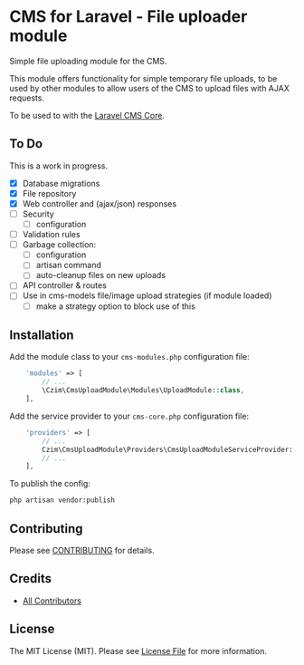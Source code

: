 # CMS for Laravel - File uploader module

Simple file uploading module for the CMS.

This module offers functionality for simple temporary file uploads, to be used by other modules
to allow users of the CMS to upload files with AJAX requests.

To be used to with the [Laravel CMS Core](https://github.com/czim/laravel-cms-core).

## To Do

This is a work in progress.

- [x] Database migrations
- [x] File repository
- [x] Web controller and (ajax/json) responses
- [ ] Security
    - [ ] configuration
- [ ] Validation rules
- [ ] Garbage collection:
    - [ ] configuration
    - [ ] artisan command
    - [ ] auto-cleanup files on new uploads
- [ ] API controller & routes
- [ ] Use in cms-models file/image upload strategies (if module loaded)
    - [ ] make a strategy option to block use of this

## Installation

Add the module class to your `cms-modules.php` configuration file:

``` php
    'modules' => [
        // ...
        \Czim\CmsUploadModule\Modules\UploadModule::class,
    ],
```

Add the service provider to your `cms-core.php` configuration file:

``` php
    'providers' => [
        // ...
        Czim\CmsUploadModule\Providers\CmsUploadModuleServiceProvider::class,
        // ...
    ],
```

To publish the config:

``` bash
php artisan vendor:publish
```

## Contributing

Please see [CONTRIBUTING](CONTRIBUTING.md) for details.


## Credits

- [All Contributors][link-contributors]

## License

The MIT License (MIT). Please see [License File](LICENSE.md) for more information.

[link-contributors]: ../../contributors
